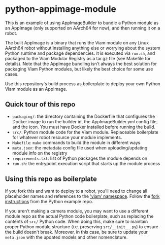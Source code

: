 # python-appimage-module

This is an example of using AppImageBuilder to bundle a Python module as an AppImage (only supported on AArch64 for now), and then running it on a robot.

The built AppImage is a binary that runs the Viam module on any Linux AArch64 robot without installing anything else or worrying about the system Python runtime and package dependencies. It is executed via `run.sh`, and packaged to the Viam Modular Registry as a tar.gz file (see Makefile for details). Note that the AppImage bundling isn't always the best solution for packaging Viam Python modules, but likely the best choice for some use cases.

Use this repository's build process as boilerplate to deploy your own Python Viam module as an AppImage.

## Quick tour of this repo

- `packaging/`: the directory containing the Dockerfile that configures the Docker image to run the builder in, the AppImageBuilder.yml config file, and the icon. You must have Docker installed before running the build.
- `src/`: Python module code for the Viam module. Replaceable boilerplate for whatever robot resource your module implements.
- `Makefile`: `make` commands to build the module in different ways
- `meta.json`: the metadata config file used when uploading/updating module info on the registry
- `requirements.txt`: list of Python packages the module depends on
- `run.sh`: the entrypoint execution script that starts up the module process

## Using this repo as boilerplate

If you fork this and want to deploy to a robot, you'll need to change all placeholder names and references to the ['viam' namespace](https://docs.viam.com/appendix/glossary/#term-model-namespace-triplet). Follow the [fork instructions](https://github.com/viam-labs/python-example-module#forking-this-repo) from the Python example repo.

If you aren't making a camera module, you may want to use a different module repo as the actual Python code boilerplate, such as replacing the contents of `src/` Python code. When doing this, make sure to maintain proper Python module structure (i.e. preserving `src/__init__.py`) to ensure the build doesn't break. Moreover, in this case, be sure to update your `meta.json` with the updated models and other nomenclature.
